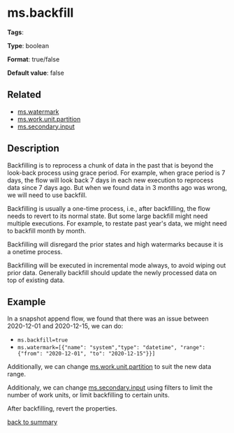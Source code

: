 # ms.backfill

**Tags**:

**Type**: boolean

**Format**: true/false

**Default value**: false

## Related
- [ms.watermark](ms.watermark.md)
- [ms.work.unit.partition](ms.work.unit.partition.md)
- [ms.secondary.input](ms.secondary.input.md)

## Description

Backfilling is to reprocess a chunk of data in the past that is beyond the look-back process using grace
period. For example, when grace period is 7 days, the flow will look back 7 days in each new execution to reprocess data
since 7 days ago. But when we found data in 3 months ago was wrong, we will need to use backfill.

Backfilling is usually a one-time process, i.e., after backfilling, the flow needs to revert to its normal state. But some
large backfill might need multiple executions. For example, to restate past year's data, we might need to backfill
month by month.

Backfilling will disregard the prior states and high watermarks because it is a onetime process.

Backfilling will be executed in incremental mode always, to avoid wiping out prior data. Generally backfill should update
the newly processed data on top of existing data.

## Example

In a snapshot append flow, we found that there was an issue between 2020-12-01 and 2020-12-15, we can do: 
- `ms.backfill=true`
- `ms.watermark=[{"name": "system","type": "datetime", "range": {"from": "2020-12-01", "to": "2020-12-15"}}]`

Additionally, we can change [ms.work.unit.partition](ms.work.unit.partition.md) to suit the new data range.

Additionaly, we can change [ms.secondary.input](ms.secondary.input.md) using filters to limit the number of work units,
or limit backfilling to certain units. 

After backfilling, revert the properties. 

[back to summary](summary.md#msbackfill)